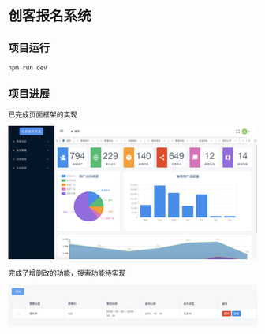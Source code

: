 # 创客报名系统

## 项目运行

`npm run dev`

## 项目进展

已完成页面框架的实现

![](./img/1.png)

完成了增删改的功能，搜索功能待实现

![](./img/2.png)